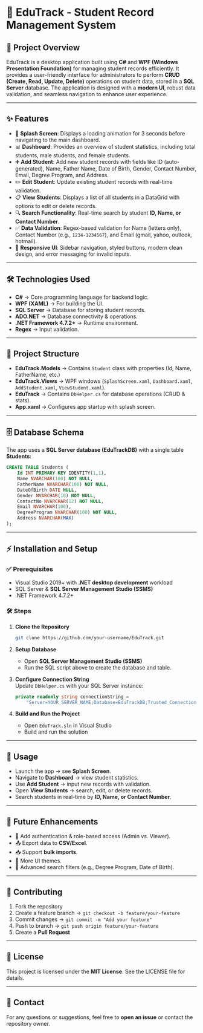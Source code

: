 # 📘 EduTrack - Student Record Management System

## 📌 Project Overview  
EduTrack is a desktop application built using **C#** and **WPF (Windows Presentation Foundation)** for managing student records efficiently. It provides a user-friendly interface for administrators to perform **CRUD (Create, Read, Update, Delete)** operations on student data, stored in a **SQL Server** database. The application is designed with a **modern UI**, robust data validation, and seamless navigation to enhance user experience.

---

## ✨ Features  
- 🚀 **Splash Screen**: Displays a loading animation for 3 seconds before navigating to the main dashboard.  
- 📊 **Dashboard**: Provides an overview of student statistics, including total students, male students, and female students.  
- ➕ **Add Student**: Add new student records with fields like ID (auto-generated), Name, Father Name, Date of Birth, Gender, Contact Number, Email, Degree Program, and Address.  
- ✏️ **Edit Student**: Update existing student records with real-time validation.  
- 📋 **View Students**: Displays a list of all students in a DataGrid with options to edit or delete records.  
- 🔍 **Search Functionality**: Real-time search by student **ID, Name, or Contact Number**.  
- ✅ **Data Validation**: Regex-based validation for Name (letters only), Contact Number (e.g., `1234-1234567`), and Email (gmail, yahoo, outlook, hotmail).  
- 🎨 **Responsive UI**: Sidebar navigation, styled buttons, modern clean design, and error messaging for invalid inputs.  

---

## 🛠 Technologies Used  
- **C#** → Core programming language for backend logic.  
- **WPF (XAML)** → For building the UI.  
- **SQL Server** → Database for storing student records.  
- **ADO.NET** → Database connectivity & operations.  
- **.NET Framework 4.7.2+** → Runtime environment.  
- **Regex** → Input validation.  

---

## 📂 Project Structure  
- **EduTrack.Models** → Contains `Student` class with properties (Id, Name, FatherName, etc.)  
- **EduTrack.Views** → WPF windows (`SplashScreen.xaml`, `Dashboard.xaml`, `AddStudent.xaml`, `ViewStudent.xaml`).  
- **EduTrack** → Contains `DbHelper.cs` for database operations (CRUD & stats).  
- **App.xaml** → Configures app startup with splash screen.  

---

## 🗄 Database Schema  
The app uses a **SQL Server database (EduTrackDB)** with a single table **Students**:  

```sql
CREATE TABLE Students (
    Id INT PRIMARY KEY IDENTITY(1,1),
    Name NVARCHAR(100) NOT NULL,
    FatherName NVARCHAR(100) NOT NULL,
    DateOfBirth DATE NULL,
    Gender NVARCHAR(10) NOT NULL,
    ContactNo NVARCHAR(12) NOT NULL,
    Email NVARCHAR(100),
    DegreeProgram NVARCHAR(100) NOT NULL,
    Address NVARCHAR(MAX)
);
```

---

## ⚡ Installation and Setup  

### ✅ Prerequisites  
- Visual Studio 2019+ with **.NET desktop development** workload  
- SQL Server & **SQL Server Management Studio (SSMS)**  
- .NET Framework 4.7.2+  

### 🛠 Steps  

1. **Clone the Repository**  
   ```bash
   git clone https://github.com/your-username/EduTrack.git
   ```

2. **Setup Database**  
   - Open **SQL Server Management Studio (SSMS)**  
   - Run the SQL script above to create the database and table.  

3. **Configure Connection String**  
   Update `DbHelper.cs` with your SQL Server instance:  

   ```csharp
   private readonly string connectionString = 
       "Server=YOUR_SERVER_NAME;Database=EduTrackDB;Trusted_Connection=True;";
   ```

4. **Build and Run the Project**  
   - Open `EduTrack.sln` in Visual Studio  
   - Build and run the solution  

---

## 🚀 Usage  
- Launch the app → see **Splash Screen**.  
- Navigate to **Dashboard** → view student statistics.  
- Use **Add Student** → input new records with validation.  
- Open **View Students** → search, edit, or delete records.  
- Search students in real-time by **ID, Name, or Contact Number**.  

---

## 🔮 Future Enhancements  
- 🔑 Add authentication & role-based access (Admin vs. Viewer).  
- 📤 Export data to **CSV/Excel**.  
- 📥 Support **bulk imports**.  
- 🎨 More UI themes.  
- 📅 Advanced search filters (e.g., Degree Program, Date of Birth).  

---

## 🤝 Contributing  
1. Fork the repository  
2. Create a feature branch → `git checkout -b feature/your-feature`  
3. Commit changes → `git commit -m "Add your feature"`  
4. Push to branch → `git push origin feature/your-feature`  
5. Create a **Pull Request**  

---

## 📜 License  
This project is licensed under the **MIT License**. See the LICENSE file for details.  

---

## 📧 Contact  
For any questions or suggestions, feel free to **open an issue** or contact the repository owner.  
